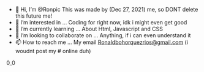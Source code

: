 - 👋 Hi, I’m @Ronpic  This was made by (Dec 27, 2021) me, so DONT delete this future me!
- 👀 I’m interested in ... Coding for right now, idk i might even get good
- 🌱 I’m currently learning ... About Html, Javascript and CSS
- 💞️ I’m looking to collaborate on ... Anything, if i can even understand it
- 📫 How to reach me ... My email Ronaldbohorquezrios@gmail.com (i woudnt post my # online duh)

0_0

<!---
Ronpic/Ronpic is a ✨ special ✨ repository because its `README.md` (this file) appears on your GitHub profile.
You can click the Preview link to take a look at your changes.
--->
